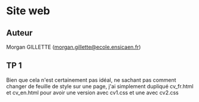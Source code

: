 # Site web

## Auteur

Morgan GILLETTE (morgan.gillette@ecole.ensicaen.fr)

## TP 1

Bien que cela n'est certainement pas idéal, ne sachant pas comment changer de feuille de style sur une page, 
j'ai simplement dupliqué cv_fr.html et cv_en.html pour avoir une version avec cv1.css et une avec cv2.css
